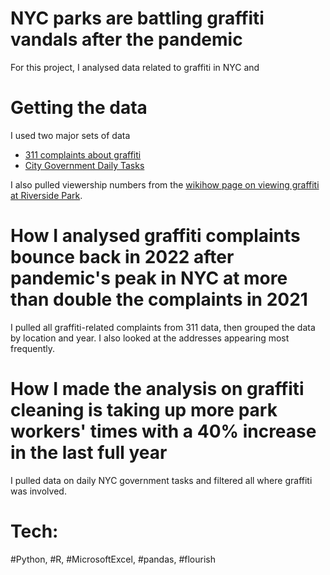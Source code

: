 # NYC parks are battling graffiti vandals after the pandemic
For this project, I analysed data related to graffiti in NYC and 

# Getting the data

I used two major sets of data
* [311 complaints about graffiti](https://data.cityofnewyork.us/Social-Services/311-Service-Requests-from-2010-to-Present/erm2-nwe9/data)
* [City Government Daily Tasks](https://data.cityofnewyork.us/City-Government/Daily-Tasks-Park-Cleaning-Records/kwte-dppd/data)

I also pulled viewership numbers from the [wikihow page on viewing graffiti at Riverside Park](https://www.wikihow.com/Get-to-the-Freedom-Tunnel).

# How I analysed graffiti complaints bounce back in 2022 after pandemic's peak in NYC at more than double the complaints in 2021

I pulled all graffiti-related complaints from 311 data, then grouped the data by location and year. I also looked at the addresses appearing most frequently.

# How I made the analysis on graffiti cleaning is taking up more park workers' times with a 40% increase in the last full year

I pulled data on daily NYC government tasks and filtered all where graffiti was involved. 

# Tech:
#Python, #R, #MicrosoftExcel, #pandas, #flourish

